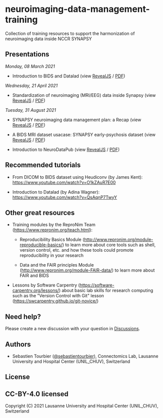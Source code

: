 # neuroimaging-data-management-training

Collection of training resources to support the harmonization of neuroimaging data inside NCCR SYNAPSY


## Presentations

*Monday, 08 March 2021*

* Introduction to BIDS and Datalad
  (view [RevealJS](https://sebastientourbier.github.io/synapsy-training-03-2021/) /
  [PDF](https://github.com/sebastientourbier/synapsy-training-03-2021/raw/main/synapsy-training-03-2021.pdf))

*Wednesday, 21 April 2021*

* Standardization of neuroimaging (MRI/EEG) data inside Synapsy
  (view [RevealJS](https://sebastientourbier.github.io/synapsy-eeg-meeting-04-2021/) /
  [PDF](https://github.com/sebastientourbier/synapsy-eeg-meeting-04-2021/raw/main/synapsy-dmp-eeg-meeting-04-2021.pdf))
  
*Tuesday, 31 August 2021*

* SYNAPSY neuroimaging data management plan: a Recap
  (view [RevealJS](https://nccr-synapsy.github.io/neuroimaging-dmp-recap/) /
  [PDF](https://github.com/NCCR-SYNAPSY/neuroimaging-dmp-recap/raw/main/neuroimaging-dmp-recap.pdf))

* A BIDS MRI dataset usacase: SYNAPSY early-psychosis dataset
  (view [RevealJS](https://sebastientourbier.github.io/synapsy-BIDS-psychosis-usecase/) /
  [PDF](https://github.com/sebastientourbier/synapsy-BIDS-psychosis-usecase/raw/main/synapsy-BIDS-psychosis-usecase.pdf))

* Introduction to NeuroDataPub
  (view [RevealJS](https://nccr-synapsy.github.io/introduction-to-neurodatapub/) /
  [PDF](https://github.com/NCCR-SYNAPSY/introduction-to-neurodatapub/raw/main/introduction-to-neurodatapub.pdf))
 
## Recommended tutorials

* From DICOM to BIDS dataset using Heudiconv (by James Kent): https://www.youtube.com/watch?v=O1kZAuR7E00

* Introduction to Datalad (by Adina Wagner): https://www.youtube.com/watch?v=QsAqnP7TwyY

## Other great resources

* Training modules by the ReproNim Team (https://www.repronim.org/teach.html):

  * Reproducibility Basics Module (http://www.repronim.org/module-reproducible-basics/)
    to learn more about core tools such as shell, version control, etc. and
    how these tools could promote reproducibility in your research

  * Data and the FAIR principles Module (http://www.repronim.org/module-FAIR-data/)
    to learn more about FAIR and BIDS
    
* Lessons by Software Carpentry (https://software-carpentry.org/lessons/) about basic lab skills
for research computing such as the "Version Control with Git" lesson (https://swcarpentry.github.io/git-novice/)

## Need help?

Please create a new discussion with your question in [Discussions](https://github.com/NCCR-SYNAPSY/neuroimaging-data-management-training/discussions).

## Authors

* Sebastien Tourbier ([@sebastientourbier](https://github.com/sebastientourbier)), Connectomics Lab, Lausanne University and Hospital Center (UNIL_CHUV), Switzerland

## License

CC-BY-4.0 licensed
--------------------
Copyright (C) 2021 Lausanne University and Hospital Center (UNIL_CHUV), Switzerland
